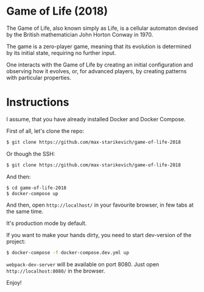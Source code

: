 # Game of Life (2018)

The Game of Life, also known simply as Life, is a cellular automaton devised by the British mathematician John Horton Conway in 1970.

The game is a zero-player game, meaning that its evolution is determined by its initial state, requiring no further input.

One interacts with the Game of Life by creating an initial configuration and observing how it evolves, or, for advanced players, by creating patterns with particular properties.

# Instructions

I assume, that you have already installed Docker and Docker Compose.

First of all, let's clone the repo:

```bash
$ git clone https://github.com/max-starikevich/game-of-life-2018
```

Or though the SSH:

```bash
$ git clone https://github.com/max-starikevich/game-of-life-2018
```

And then:

```bash
$ cd game-of-life-2018
$ docker-compose up
```

And then, open `http://localhost/` in your favourite browser, in few tabs at the same time.

It's production mode by default. 

If you want to make your hands dirty, you need to start dev-version of the project:

```bash
$ docker-compose -f docker-compose.dev.yml up
```

`webpack-dev-server` will be available on port 8080. Just open `http://localhost:8080/` in the browser.

Enjoy!
